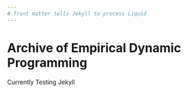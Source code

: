 ```yaml
---
# front matter tells Jekyll to process Liquid
---
```

# Archive of Empirical Dynamic Programming

 Currently Testing Jekyll 
